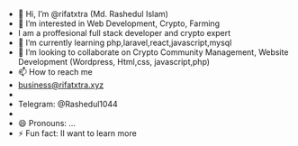 - 👋 Hi, I’m @rifatxtra (Md. Rashedul Islam)
- 👀 I’m interested in Web Development, Crypto, Farming
- I am a proffesional full stack developer and crypto expert
- 🌱 I’m currently learning php,laravel,react,javascript,mysql
- 💞️ I’m looking to collaborate on Crypto Community Management, Website Development (Wordpress, Html,css, javascript,php)
- 📫 How to reach me
- business@rifatxtra.xyz
- 
- Telegram: @Rashedul1044
- 
- 😄 Pronouns: ...
- ⚡ Fun fact: II want to learn more

<!---
rifatxtra/rifatxtra is a ✨ special ✨ repository because its `README.md` (this file) appears on your GitHub profile.
You can click the Preview link to take a look at your changes.
--->
